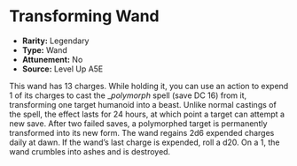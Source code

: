 
# Transforming Wand

* **Rarity:** Legendary
* **Type:** Wand
* **Attunement:** No
* **Source:** Level Up A5E


This wand has 13 charges. While holding it, you can use an action to expend 1 of its charges to cast the __polymorph_  spell (save DC 16) from it, transforming one target humanoid into a beast. Unlike normal castings of the spell, the effect lasts for 24 hours, at which point a target can attempt a new save. After two failed saves, a polymorphed target is permanently transformed into its new form. The wand regains 2d6 expended charges daily at dawn. If the wand’s last charge is expended, roll a d20\. On a 1, the wand crumbles into ashes and is destroyed.
